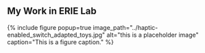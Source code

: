 <h2>My Work in ERIE Lab</h2>

<a href="/target-page-url" class="mm-hover-container">
  {% include figure popup=true image_path="../haptic-enabled_switch_adapted_toys.jpg" alt="this is a placeholder image" caption="This is a figure caption." %}
  <span class="mm-hover-text">Click Here</span>
</a>

<style>
  .mm-hover-container {
    position: relative;
    display: inline-block;
    text-decoration: none; /* Removes default underline */
  }

  .mm-hover-container img {
    display: block;
    transition: opacity 0.3s ease; /* Smooth fade effect */
  }

  .mm-hover-container .mm-hover-text {
    position: absolute;
    top: 50%;
    left: 50%;
    transform: translate(-50%, -50%);
    color: var(--mm-color-text-light); /* Light text color from theme */
    font-size: 1.2rem; /* Relative font size from Minimal Mistakes */
    font-weight: var(--mm-font-weight-bold); /* Theme's bold weight */
    opacity: 0;
    transition: opacity 0.3s ease; /* Smooth text fade effect */
    text-shadow: 0 1px 3px rgba(0, 0, 0, 0.8); /* Subtle shadow for better visibility */
  }

  .mm-hover-container:hover img {
    opacity: 0.7; /* Light fade on hover */
  }

  .mm-hover-container:hover .mm-hover-text {
    opacity: 1; /* Text appears on hover */
  }
</style>
